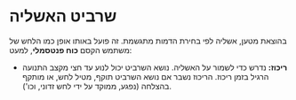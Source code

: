 # שרביט האשליה

בהוצאת מטען, אשליה לפי בחירת הדמות מתגשמת. זה פועל באותו אופן כמו הלחש של משתמש הקסם **כוח פנטסמלי**, למעט:

- **ריכוז:** נדרש כדי לשמור על האשליה. נושא השרביט יכול לנוע עד חצי מקצב התנועה הרגיל בזמן ריכוז. הריכוז נשבר אם נושא השרביט תוקף, מטיל לחש, או מותקף בהצלחה (נפגע, ממוקד על ידי לחש זדוני, וכו').